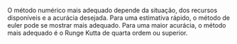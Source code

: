O método numérico mais adequado depende da situação, dos recursos disponíveis e a acurácia desejada. Para uma estimativa rápido, o método de euler pode se mostrar mais adequado. Para uma maior acurácia, o método mais adequado é o Runge Kutta de quarta ordem ou superior.